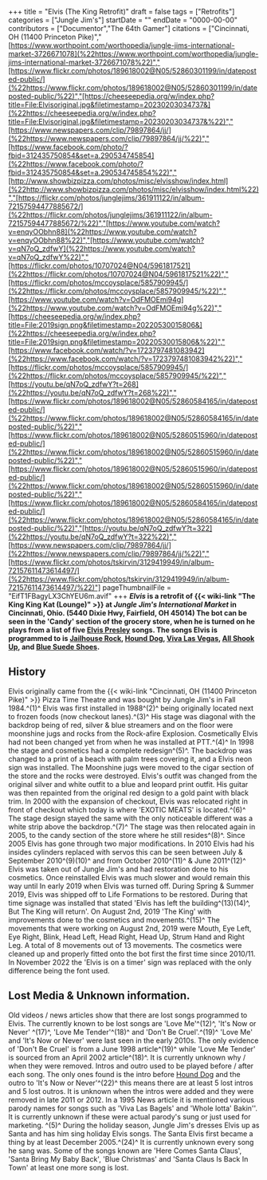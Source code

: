 +++
title = "Elvis (The King Retrofit)"
draft = false
tags = ["Retrofits"]
categories = ["Jungle Jim's"]
startDate = ""
endDate = "0000-00-00"
contributors = ["Documentor","The 64th Gamer"]
citations = ["Cincinnati, OH (11400 Princeton Pike)","[https://www.worthpoint.com/worthopedia/jungle-jims-international-market-3726671078](%22https://www.worthpoint.com/worthopedia/jungle-jims-international-market-3726671078%22)","[https://www.flickr.com/photos/189618002@N05/52860301199/in/dateposted-public/](%22https://www.flickr.com/photos/189618002@N05/52860301199/in/dateposted-public/%22)","[https://cheeseepedia.org/w/index.php?title=File:Elvisoriginal.jpg&filetimestamp=20230203034737&](%22https://cheeseepedia.org/w/index.php?title=File:Elvisoriginal.jpg&filetimestamp=20230203034737&%22)","[https://www.newspapers.com/clip/79897864/jj/](%22https://www.newspapers.com/clip/79897864/jj/%22)","[https://www.facebook.com/photo/?fbid=312435750854&set=a.290534745854](%22https://www.facebook.com/photo/?fbid=312435750854&set=a.290534745854%22)","[http://www.showbizpizza.com/photos/misc/elvisshow/index.html](%22http://www.showbizpizza.com/photos/misc/elvisshow/index.html%22)","[https://flickr.com/photos/junglejims/361911122/in/album-72157594477885672/](%22https://flickr.com/photos/junglejims/361911122/in/album-72157594477885672/%22)","[https://www.youtube.com/watch?v=enqyOObhn88](%22https://www.youtube.com/watch?v=enqyOObhn88%22)","[https://www.youtube.com/watch?v=qN7oQ_zdfwY](%22https://www.youtube.com/watch?v=qN7oQ_zdfwY%22)","[https://flickr.com/photos/10707024@N04/5961817521](%22https://flickr.com/photos/10707024@N04/5961817521%22)","[https://flickr.com/photos/mccoysplace/5857909945/](%22https://flickr.com/photos/mccoysplace/5857909945/%22)","[https://www.youtube.com/watch?v=OdFMOEmi94g](%22https://www.youtube.com/watch?v=OdFMOEmi94g%22)","[https://cheeseepedia.org/w/index.php?title=File:2019sign.png&filetimestamp=20220530015806&](%22https://cheeseepedia.org/w/index.php?title=File:2019sign.png&filetimestamp=20220530015806&%22)","[https://www.facebook.com/watch/?v=1723797481083942](%22https://www.facebook.com/watch/?v=1723797481083942%22)","[https://flickr.com/photos/mccoysplace/5857909945/](%22https://flickr.com/photos/mccoysplace/5857909945/%22)","[https://youtu.be/qN7oQ_zdfwY?t=268](%22https://youtu.be/qN7oQ_zdfwY?t=268%22)","[https://www.flickr.com/photos/189618002@N05/52860584165/in/dateposted-public/](%22https://www.flickr.com/photos/189618002@N05/52860584165/in/dateposted-public/%22)","[https://www.flickr.com/photos/189618002@N05/52860515960/in/dateposted-public/](%22https://www.flickr.com/photos/189618002@N05/52860515960/in/dateposted-public/%22)","[https://www.flickr.com/photos/189618002@N05/52860515960/in/dateposted-public/](%22https://www.flickr.com/photos/189618002@N05/52860515960/in/dateposted-public/%22)","[https://www.flickr.com/photos/189618002@N05/52860584165/in/dateposted-public/](%22https://www.flickr.com/photos/189618002@N05/52860584165/in/dateposted-public/%22)","[https://youtu.be/qN7oQ_zdfwY?t=322](%22https://youtu.be/qN7oQ_zdfwY?t=322%22)","[https://www.newspapers.com/clip/79897864/jj/](%22https://www.newspapers.com/clip/79897864/jj/%22)","[https://www.flickr.com/photos/tskirvin/3129419949/in/album-72157611473614497/](%22https://www.flickr.com/photos/tskirvin/3129419949/in/album-72157611473614497/%22)"]
pageThumbnailFile = "EifT1FBagyLX3ChYEU6m.avif"
+++
***Elvis* is a retrofit of {{< wiki-link "The King King Kat (Lounge)" >}} at *Jungle Jim's International Market* in Cincinnati, Ohio. (5440 Dixie Hwy, Fairfield, OH 45014)
The bot can be seen in the 'Candy' section of the grocery store, when he is turned on he plays from a list of five [Elvis Presley](https://en.wikipedia.org/wiki/Elvis_Presley) songs. The songs Elvis is programmed to is [Jailhouse Rock](https://en.wikipedia.org/wiki/Jailhouse_Rock_(song)), [Hound Dog](https://en.wikipedia.org/wiki/Hound_Dog_(song)), [Viva Las Vegas](https://en.wikipedia.org/wiki/Viva_Las_Vegas_(song)), [All Shook Up](https://en.wikipedia.org/wiki/All_Shook_Up), and [Blue Suede Shoes](https://en.wikipedia.org/wiki/Blue_Suede_Shoes).**

## History

Elvis originally came from the {{< wiki-link "Cincinnati, OH (11400 Princeton Pike)" >}} Pizza Time Theatre and was bought by Jungle Jim's in Fall 1984.^(1)^ Elvis was first installed in 1988^(2)^ being originally located next to frozen foods (now checkout lanes).^(3)^ His stage was diagonal with the backdrop being of red, silver & blue streamers and on the floor were moonshine jugs and rocks from the Rock-afire Explosion. Cosmetically Elvis had not been changed yet from when he was installed at PTT.^(4)^
In 1998 the stage and cosmetics had a complete redesign^(5)^. The backdrop was changed to a print of a beach with palm trees covering it, and a Elvis neon sign was installed. The Moonshine jugs were moved to the cigar section of the store and the rocks were destroyed. Elvis's outfit was changed from the original silver and white outfit to a blue and leopard print outfit. His guitar was then repainted from the original red design to a gold paint with black trim.
In 2000 with the expansion of checkout, Elvis was relocated right in front of checkout which today is where 'EXOTIC MEATS' is located.^(6)^ The stage design stayed the same with the only noticeable different was a white strip above the backdrop.^(7)^ The stage was then relocated again in 2005, to the candy section of the store where he still resides^(8)^. Since 2005 Elvis has gone through two major modifications. In 2010 Elvis had his insides cylinders replaced with servos this can be seen between July & September 2010^(9)(10)^ and from October 2010^(11)^ & June 2011^(12)^ Elvis was taken out of Jungle Jim's and had restoration done to his cosmetics. Once reinstalled Elvis was much slower and would remain this way until In early 2019 when Elvis was turned off.
During Spring & Summer 2019, Elvis was shipped off to Life Formations to be restored. During that time signage was installed that stated 'Elvis has left the building^(13)(14)^, But The King will return'. On August 2nd, 2019 'The King' with improvements done to the cosmetics and movements.^(15)^ The movements that were working on August 2nd, 2019 were Mouth, Eye Left, Eye Right, Blink, Head Left, Head Right, Head Up, Strum Hand and Right Leg. A total of 8 movements out of 13 movements. The cosmetics were cleaned up and properly fitted onto the bot first the first time since 2010/11.
In November 2022 the 'Elvis is on a timer' sign was replaced with the only difference being the font used.

## Lost Media & Unknown information.

Old videos / news articles show that there are lost songs programmed to Elvis. The currently known to be lost songs are 'Love Me'^(12)^, 'It's Now or Never' ^(17)^, 'Love Me Tender'^(18)^ and 'Don't Be Cruel'.^(19)^ 'Love Me' and 'It's Now or Never' were last seen in the early 2010s. The only evidence of 'Don't Be Cruel' is from a June 1998 article^(19)^ while 'Love Me Tender' is sourced from an April 2002 article^(18)^. It is currently unknown why / when they were removed.
Intros and outro used to be played before / after each song. The only ones found is the intro before [Hound Dog](https://en.wikipedia.org/wiki/Hound_Dog_(song)) and the outro to 'It's Now or Never'^(22)^ this means there are at least 5 lost intros and 5 lost outros. It is unknown when the intros were added and they were removed in late 2011 or 2012.
In a 1995 News article it is mentioned various parody names for songs such as 'Viva Las Bagels' and 'Whole lotta' Bakin''. It is currently unknown if these were actual parody's sung or just used for marketing. ^(5)^
During the holiday season, Jungle Jim's dresses Elvis up as Santa and has him sing holiday Elvis songs. The Santa Elvis first became a thing by at least December 2005.^(24)^ It is currently unknown every song he sang was. Some of the songs known are 'Here Comes Santa Claus', 'Santa Bring My Baby Back', 'Blue Christmas' and 'Santa Claus Is Back In Town' at least one more song is lost.
